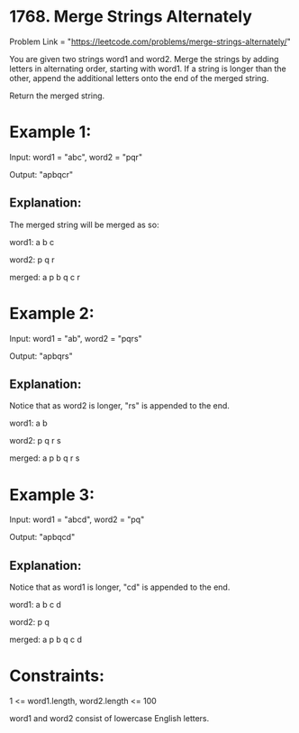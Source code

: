 # 1768. Merge Strings Alternately


Problem Link = "https://leetcode.com/problems/merge-strings-alternately/"


You are given two strings word1 and word2. Merge the strings by adding letters in alternating order, starting with word1. If a string is longer than the other, append the additional letters onto the end of the merged string.


Return the merged string.

 
# Example 1:

Input: word1 = "abc", word2 = "pqr"


Output: "apbqcr"


## Explanation: 

The merged string will be merged as so:


word1:  a   b   c


word2:    p   q   r


merged: a p b q c r


# Example 2:

Input: word1 = "ab", word2 = "pqrs"


Output: "apbqrs"


## Explanation: 

Notice that as word2 is longer, "rs" is appended to the end.


word1:  a   b 


word2:    p   q   r   s


merged: a p b q   r   s


# Example 3:


Input: word1 = "abcd", word2 = "pq"


Output: "apbqcd"


## Explanation:

Notice that as word1 is longer, "cd" is appended to the end.


word1:  a   b   c   d


word2:    p   q 


merged: a p b q c   d

 
# Constraints:

1 <= word1.length, word2.length <= 100


word1 and word2 consist of lowercase English letters.
